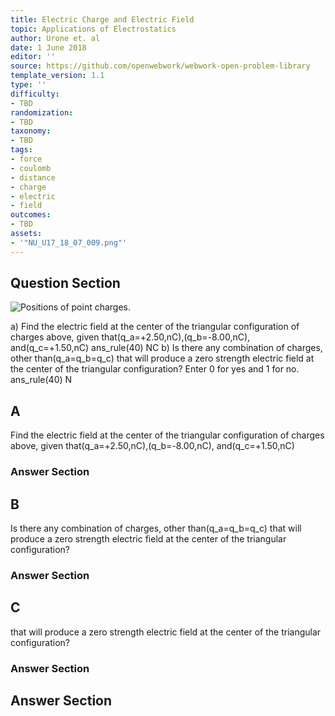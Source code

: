 ```yaml
---
title: Electric Charge and Electric Field
topic: Applications of Electrostatics
author: Urone et. al
date: 1 June 2018
editor: ''
source: https://github.com/openwebwork/webwork-open-problem-library
template_version: 1.1
type: ''
difficulty:
- TBD
randomization:
- TBD
taxonomy:
- TBD
tags:
- force
- coulomb
- distance
- charge
- electric
- field
outcomes:
- TBD
assets:
- '"NU_U17_18_07_009.png"'
---
```


## Question Section 

![Positions of point charges.]("NU_U17_18_07_009.png")

a) Find the electric field at the center of the triangular configuration of charges above, given that(q_a=+2.50,nC),(q_b=-8.00,nC), and(q_c=+1.50,nC)
ans_rule(40) NC
b) Is there any combination of charges, other than(q_a=q_b=q_c) that will produce a zero strength electric field at the center of the triangular configuration?
Enter 0 for yes and 1 for no.
ans_rule(40) N

## A
Find the electric field at the center of the triangular configuration of charges above, given that(q_a=+2.50,nC),(q_b=-8.00,nC), and(q_c=+1.50,nC)
### Answer Section
## B
Is there any combination of charges, other than(q_a=q_b=q_c) that will produce a zero strength electric field at the center of the triangular configuration?
### Answer Section
## C
that will produce a zero strength electric field at the center of the triangular configuration?
### Answer Section


## Answer Section

